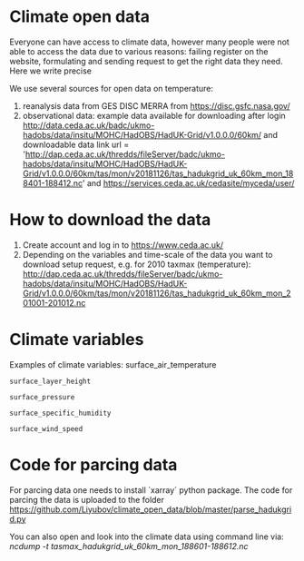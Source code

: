 
# Climate open data

Everyone can have access to climate data, however many people were not able to access the data due to various reasons: failing register on the website, 
formulating and sending request to get the right data they need.
Here we write precise 

We use several sources for open data on temperature:
1. reanalysis data from GES DISC MERRA from https://disc.gsfc.nasa.gov/
2. observational data: example data available for downloading after login http://data.ceda.ac.uk/badc/ukmo-hadobs/data/insitu/MOHC/HadOBS/HadUK-Grid/v1.0.0.0/60km/  and downloadable data link url = 'http://dap.ceda.ac.uk/thredds/fileServer/badc/ukmo-hadobs/data/insitu/MOHC/HadOBS/HadUK-Grid/v1.0.0.0/60km/tas/mon/v20181126/tas_hadukgrid_uk_60km_mon_188401-188412.nc' and https://services.ceda.ac.uk/cedasite/myceda/user/ 

# How to download the data 
1. Create account and log in to https://www.ceda.ac.uk/ 
2. Depending on the variables and time-scale of the data you want to download setup request, e.g. for 2010 taxmax (temperature): http://dap.ceda.ac.uk/thredds/fileServer/badc/ukmo-hadobs/data/insitu/MOHC/HadOBS/HadUK-Grid/v1.0.0.0/60km/tas/mon/v20181126/tas_hadukgrid_uk_60km_mon_201001-201012.nc



# Climate variables  
Examples of climate variables:
    surface_air_temperature 

    surface_layer_height 

    surface_pressure 

    surface_specific_humidity 

    surface_wind_speed

# Code for parcing data 

For parcing data one needs to install ´xarray´ python package.
The code for parcing the data is uploaded to the folder https://github.com/Liyubov/climate_open_data/blob/master/parse_hadukgrid.py 

You can also open and look into the climate data using command line via:
*ncdump -t tasmax_hadukgrid_uk_60km_mon_188601-188612.nc*


